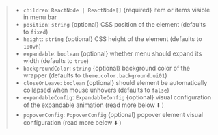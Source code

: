 > - `children`: `ReactNode | ReactNode[]` {required} item or items visible in menu bar
> - `position`: `string` {optional} CSS position of the element (defaults to `fixed`)
> - `height`: `string` {optional} CSS height of the element (defaults to `100vh`)
> - `expandable`: `boolean` {optional} whether menu should expand its width (defaults to `true`)
> - `backgroundColor`: `string` {optional} background color of the wrapper (defaults to `theme.color.background.ui01`)
> - `closeOnLeave`: `boolean` {optional} should element be automatically collapsed when mouse unhovers (defaults to `false`)
> - `expandableConfig`: `ExpandableConfig` {optional} visual configuration of the expandable animation (read more below ⬇️ )
> - `popoverConfig`: `PopoverConfig` {optional} popover element visual configuration (read more below ⬇️ )
